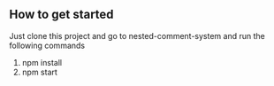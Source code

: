 ## How to get started

Just clone this project and go to nested-comment-system and run the following commands

1. npm install
2. npm start

